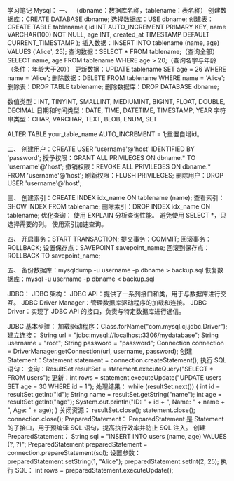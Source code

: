 学习笔记
Mysql：
一、
（dbname：数据库名称，tablename：表名称）
创建数据库：CREATE DATABASE dbname;
选择数据库：USE dbname;
创建表：    CREATE TABLE tablename (
                 id INT AUTO_INCREMENT PRIMARY KEY,
                 name VARCHAR(100) NOT NULL,
                 age INT,
                 created_at TIMESTAMP DEFAULT CURRENT_TIMESTAMP
                  );
插入数据：INSERT INTO tablename (name, age) VALUES ('Alice', 25);
查询数据：SELECT * FROM tablename;（查询全部）
               SELECT name, age FROM tablename WHERE age > 20;（查询名字与年龄（条件：年龄大于20））
更新数据：UPDATE tablename SET age = 26 WHERE name = 'Alice';
删除数据：DELETE FROM tablename WHERE name = 'Alice';
删除表：DROP TABLE tablename;
删除数据库：DROP DATABASE dbname;

数值类型：INT, TINYINT, SMALLINT, MEDIUMINT, BIGINT, FLOAT, DOUBLE, DECIMAL
日期和时间类型：DATE, TIME, DATETIME, TIMESTAMP, YEAR
字符串类型：CHAR, VARCHAR, TEXT, BLOB, ENUM, SET

ALTER TABLE your_table_name AUTO_INCREMENT = 1;重置自增id。

二、
创建用户：CREATE USER 'username'@'host' IDENTIFIED BY 'password';
授予权限：GRANT ALL PRIVILEGES ON dbname.* TO 'username'@'host';
撤销权限：REVOKE ALL PRIVILEGES ON dbname.* FROM 'username'@'host';
刷新权限：FLUSH PRIVILEGES;
删除用户：DROP USER 'username'@'host';

三、
创建索引：CREATE INDEX idx_name ON tablename (name);
查看索引：SHOW INDEX FROM tablename;
删除索引：DROP INDEX idx_name ON tablename;
优化查询：
                使用 EXPLAIN 分析查询性能。
                避免使用 SELECT *，只选择需要的列。
                使用索引加速查询。

四、
开启事务：START TRANSACTION;
提交事务：COMMIT;
回滚事务：ROLLBACK;
设置保存点：SAVEPOINT savepoint_name;
回滚到保存点：ROLLBACK TO savepoint_name;

五、
备份数据库：mysqldump -u username -p dbname > backup.sql
恢复数据库：mysql -u username -p dbname < backup.sql



JDBC：
JDBC 架构：
                 JDBC API：提供了一系列接口和类，用于与数据库进行交互。
                 JDBC Driver Manager：管理数据库驱动程序的加载和连接。
                 JDBC Driver：实现了 JDBC API 的接口，负责与特定数据库进行通信。

JDBC 基本步骤：
               加载驱动程序：Class.forName("com.mysql.cj.jdbc.Driver");
               建立连接：
                    String url = "jdbc:mysql://localhost:3306/mydatabase";
                    String username = "root";
                    String password = "password";
                    Connection connection = DriverManager.getConnection(url, username, password);
              创建 Statement：Statement statement = connection.createStatement();
              执行 SQL 语句：
                    查询：ResultSet resultSet = statement.executeQuery("SELECT * FROM users");
                    更新：int rows = statement.executeUpdate("UPDATE users SET age = 30 WHERE id = 1");
              处理结果：
                   while (resultSet.next()) {
                          int id = resultSet.getInt("id");
                          String name = resultSet.getString("name");
                          int age = resultSet.getInt("age");
                          System.out.println("ID: " + id + ", Name: " + name + ", Age: " + age);
                   }
              关闭资源：
                    resultSet.close();
                    statement.close();
                    connection.close();
PreparedStatement：
PreparedStatement 是 Statement 的子接口，用于预编译 SQL 语句，提高执行效率并防止 SQL 注入。
         创建 PreparedStatement：
                   String sql = "INSERT INTO users (name, age) VALUES (?, ?)";
                   PreparedStatement preparedStatement = connection.prepareStatement(sql);
         设置参数：
                   preparedStatement.setString(1, "Alice");
                   preparedStatement.setInt(2, 25);
         执行 SQL：
                   int rows = preparedStatement.executeUpdate();











